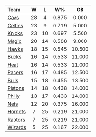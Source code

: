 | Team                            |  W  |  L  |  W%   |   GB   |
|:--------------------------------|:---:|:---:|:-----:|:------:|
| [Cavs](/r/clevelandcavs)        | 28  |  4  | 0.875 | 0.000  |
| [Celtics](/r/bostonceltics)     | 23  |  9  | 0.719 | 5.000  |
| [Knicks](/r/NYKnicks)           | 23  | 10  | 0.697 | 5.500  |
| [Magic](/r/OrlandoMagic)        | 20  | 14  | 0.588 | 9.000  |
| [Hawks](/r/AtlantaHawks)        | 18  | 15  | 0.545 | 10.500 |
| [Bucks](/r/MkeBucks)            | 16  | 14  | 0.533 | 11.000 |
| [Heat](/r/heat)                 | 16  | 14  | 0.533 | 11.000 |
| [Pacers](/r/pacers)             | 16  | 17  | 0.485 | 12.500 |
| [Bulls](/r/chicagobulls)        | 15  | 18  | 0.455 | 13.500 |
| [Pistons](/r/DetroitPistons)    | 14  | 18  | 0.438 | 14.000 |
| [Philly](/r/sixers)             | 13  | 17  | 0.433 | 14.000 |
| [Nets](/r/GoNets)               | 12  | 20  | 0.375 | 16.000 |
| [Hornets](/r/CharlotteHornets)  |  7  | 25  | 0.219 | 21.000 |
| [Raptors](/r/torontoraptors)    |  7  | 25  | 0.219 | 21.000 |
| [Wizards](/r/washingtonwizards) |  5  | 25  | 0.167 | 22.000 |